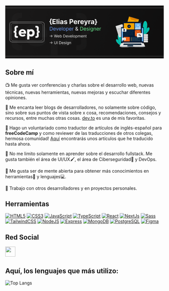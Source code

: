 ![Developer & Designer](https://github.com/EliasPereyra/EliasPereyra/blob/main/header.png)

Sobre mí
--------------------------

📺 Me gusta ver conferencias y charlas sobre el desarrollo web, nuevas técnicas, nuevas herramientas, nuevas mejoras y escuchar diferentes opiniones.

📄 Me encanta leer blogs de desarrolladores, no solamente sobre código, sino sobre sus puntos de vista sobre x cosa, recomendaciones, consejos y recursos, entre muchas otras cosas. [dev.to](https://dev.to) es una de mis favoritas.

📓 Hago un voluntariado como traductor de artículos de inglés-español para **freeCodeCamp** y como reviewer de las traducciones de otros colegas, hermosa comunidad! [Aquí](https://www.freecodecamp.org/espanol/news/author/elias-pereyra/) encontrarás unos artículos que he traducido hasta ahora. 

📔 No me limito solamente en aprender sobre el desarrollo fullstack. Me gusta también el área de UI/UX🖌️, el área de Ciberseguridad🔐 y DevOps. 

📖 Me gusta ser de mente abierta para obtener más conocimientos en herramientas🧰 y lenguajes💻.

🔭 Trabajo con otros desarrolladores y en proyectos personales.

Herramientas
--------------------------

<p align="left">
<a href="https://developer.mozilla.org/en-US/docs/Glossary/HTML5" target="_blank" rel="noreferrer"><img src="https://raw.githubusercontent.com/danielcranney/readme-generator/main/public/icons/skills/html5-colored.svg" width="36" height="36" alt="HTML5" /></a>
<a href="https://www.w3.org/TR/CSS/#css" target="_blank" rel="noreferrer"><img src="https://raw.githubusercontent.com/danielcranney/readme-generator/main/public/icons/skills/css3-colored.svg" width="36" height="36" alt="CSS3" /></a>
<a href="https://developer.mozilla.org/en-US/docs/Web/JavaScript" target="_blank" rel="noreferrer"><img src="https://raw.githubusercontent.com/danielcranney/readme-generator/main/public/icons/skills/javascript-colored.svg" width="36" height="36" alt="JavaScript" /></a>
<a href="https://www.typescriptlang.org/" target="_blank" rel="noreferrer"><img src="https://raw.githubusercontent.com/danielcranney/readme-generator/main/public/icons/skills/typescript-colored.svg" width="36" height="36" alt="TypeScript" /></a>
<a href="https://reactjs.org/" target="_blank" rel="noreferrer"><img src="https://raw.githubusercontent.com/danielcranney/readme-generator/main/public/icons/skills/react-colored.svg" width="36" height="36" alt="React" /></a>
<a href="https://nextjs.org/docs" target="_blank" rel="noreferrer"><img src="https://raw.githubusercontent.com/danielcranney/readme-generator/main/public/icons/skills/nextjs-colored-dark.svg" width="36" height="36" alt="NextJs" /></a>
<a href="https://sass-lang.com/" target="_blank" rel="noreferrer"><img src="https://raw.githubusercontent.com/danielcranney/readme-generator/main/public/icons/skills/sass-colored.svg" width="36" height="36" alt="Sass" /></a>
<a href="https://tailwindcss.com/" target="_blank" rel="noreferrer"><img src="https://raw.githubusercontent.com/danielcranney/readme-generator/main/public/icons/skills/tailwindcss-colored.svg" width="36" height="36" alt="TailwindCSS" /></a>
<a href="https://nodejs.org/en/" target="_blank" rel="noreferrer"><img src="https://raw.githubusercontent.com/danielcranney/readme-generator/main/public/icons/skills/nodejs-colored.svg" width="36" height="36" alt="NodeJS" /></a>
<a href="https://expressjs.com/" target="_blank" rel="noreferrer"><img src="https://raw.githubusercontent.com/danielcranney/readme-generator/main/public/icons/skills/express-colored-dark.svg" width="36" height="36" alt="Express" /></a>
<a href="https://www.mongodb.com/" target="_blank" rel="noreferrer"><img src="https://raw.githubusercontent.com/danielcranney/readme-generator/main/public/icons/skills/mongodb-colored.svg" width="36" height="36" alt="MongoDB" /></a>
<a href="https://www.postgresql.org/" target="_blank" rel="noreferrer"><img src="https://raw.githubusercontent.com/danielcranney/readme-generator/main/public/icons/skills/postgresql-colored.svg" width="36" height="36" alt="PostgreSQL" /></a>
<a href="https://www.figma.com/" target="_blank" rel="noreferrer"><img src="https://raw.githubusercontent.com/danielcranney/readme-generator/main/public/icons/skills/figma-colored.svg" width="36" height="36" alt="Figma" /></a>
</p>

Red Social
--------------------------

<a href="https://www.linkedin.com/in/elias-pereyra-gomez" target="_blank" rel="noreferrer"><img src="https://raw.githubusercontent.com/danielcranney/readme-generator/main/public/icons/socials/linkedin.svg" width="32" height="32" /></a></p>

Aquí, los lenguajes que más utilizo: 
--------------------------

![Top Langs](https://github-readme-stats-git-masterrstaa-rickstaa.vercel.app/api/top-langs/?username=eliaspereyra&layout=compact&langs_count=9&hide_border=true&theme=react&bg_color=191E27)

